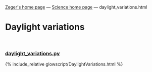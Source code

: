 [Zeger's home page](https://www.hendrikse.name/) &mdash; [Science home page](https://www.hendrikse.name/science/) &mdash; daylight_variations.html 

# Daylight variations 
<div class="header_line"><br/></div>

### [daylight_variations.py](glowscript/daylight_variations.py)

{% include_relative glowscript/DaylightVariations.html %}
